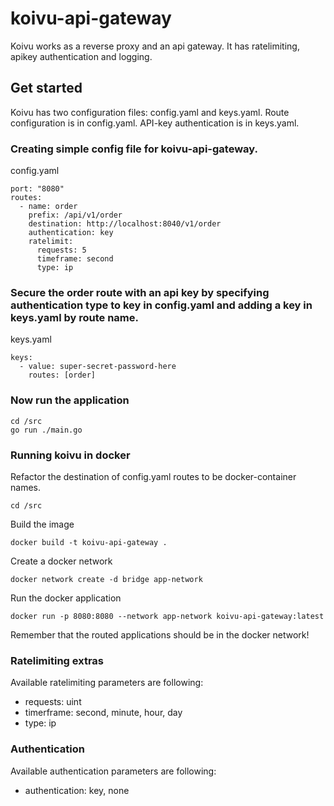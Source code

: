 # koivu-api-gateway

Koivu works as a reverse proxy and an api gateway. It has ratelimiting, apikey authentication and logging.

## Get started
Koivu has two configuration files: config.yaml and keys.yaml. Route configuration is in config.yaml. API-key authentication is in keys.yaml.

### Creating simple config file for koivu-api-gateway.

config.yaml
```
port: "8080"
routes:
  - name: order
    prefix: /api/v1/order
    destination: http://localhost:8040/v1/order
    authentication: key
    ratelimit:
      requests: 5
      timeframe: second
      type: ip
```

### Secure the order route with an api key by specifying authentication type to key in config.yaml and adding a key in keys.yaml by route name.

keys.yaml
```
keys:
  - value: super-secret-password-here
    routes: [order]
```

### Now run the application
```
cd /src
go run ./main.go
```

### Running koivu in docker
Refactor the destination of config.yaml routes to be docker-container names.
```
cd /src
```
Build the image
```
docker build -t koivu-api-gateway .
```
Create a docker network
```
docker network create -d bridge app-network
```
Run the docker application
```
docker run -p 8080:8080 --network app-network koivu-api-gateway:latest
```

Remember that the routed applications should be in the docker network!

### Ratelimiting extras
Available ratelimiting parameters are following:
- requests: uint
- timerframe: second, minute, hour, day
- type: ip

### Authentication
Available authentication parameters are following:
- authentication: key, none
